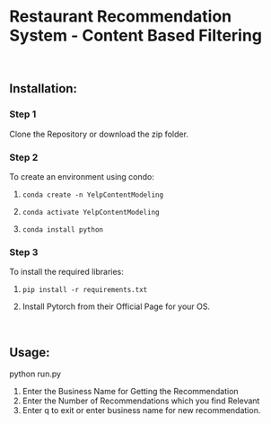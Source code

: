 # Restaurant Recommendation System - Content Based Filtering

<br>

## Installation:
### Step 1
Clone the Repository or download the zip folder. 

### Step 2
To create an environment using condo:

1. ```conda create -n YelpContentModeling```

2. ```conda activate YelpContentModeling```

3. ```conda install python```

### Step 3
To install the required libraries:

1. ```pip install -r requirements.txt```

2. Install Pytorch from their Official Page for your OS.

<br>

## Usage:

python run.py

1. Enter the Business Name for Getting the Recommendation
2. Enter the Number of Recommendations which you find Relevant
3. Enter q to exit or enter business name for new recommendation.

<br>

